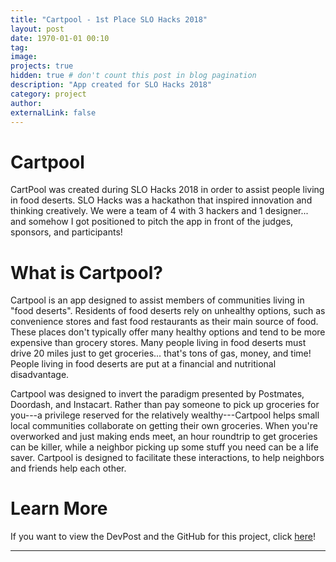 ```yaml
---
title: "Cartpool - 1st Place SLO Hacks 2018"
layout: post
date: 1970-01-01 00:10
tag: 
image: 
projects: true
hidden: true # don't count this post in blog pagination
description: "App created for SLO Hacks 2018"
category: project
author: 
externalLink: false
---
```


# Cartpool
CartPool was created during SLO Hacks 2018 in order to assist people living in food deserts. SLO Hacks was a hackathon that inspired innovation and thinking creatively. We were a team of 4 with 3 hackers and 1 designer... and somehow I got positioned to pitch the app in front of the judges, sponsors, and participants!

# What is Cartpool?
Cartpool is an app designed to assist members of communities living in "food deserts". Residents of food deserts rely on unhealthy options, such as convenience stores and fast food restaurants as their main source of food. These places don't typically offer many healthy options and tend to be more expensive than grocery stores. Many people living in food deserts must drive 20 miles just to get groceries... that's tons of gas, money, and time! People living in food deserts are put at a financial and nutritional disadvantage.

Cartpool was designed to invert the paradigm presented by Postmates, Doordash, and Instacart. Rather than pay someone to pick up groceries for you---a privilege reserved for the relatively wealthy---Cartpool helps small local communities collaborate on getting their own groceries. When you're overworked and just making ends meet, an hour roundtrip to get groceries can be killer, while a neighbor picking up some stuff you need can be a life saver. Cartpool is designed to facilitate these interactions, to help neighbors and friends help each other.

# Learn More
If you want to view the DevPost and the GitHub for this project, click [here](https://devpost.com/software/cartpool-ne2fbz)!

---
